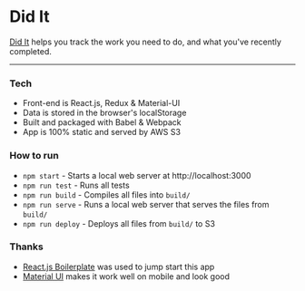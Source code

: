# Did It

[Did It](https://todo.sticknet.net) helps you track the work you need to do, and what you've recently completed.

-----

### Tech

* Front-end is React.js, Redux & Material-UI
* Data is stored in the browser's localStorage
* Built and packaged with Babel & Webpack
* App is 100% static and served by AWS S3


### How to run

* `npm start` - Starts a local web server at http://localhost:3000
* `npm run test` - Runs all tests
* `npm run build` - Compiles all files into `build/`
* `npm run serve` - Runs a local web server that serves the files from `build/`
* `npm run deploy` - Deploys all files from `build/` to S3

### Thanks

* [React.js Boilerplate](https://github.com/mxstbr/react-boilerplate) was used to jump start this app
* [Material UI](material-ui.com) makes it work well on mobile and look good
